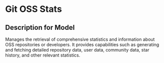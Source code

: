 # Git OSS Stats

## Description for Model

Manages the retrieval of comprehensive statistics and information about OSS repositories or developers. It provides capabilities such as generating and fetching detailed repository data, user data, community data, star history, and other relevant statistics.

